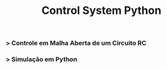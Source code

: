 # <center>Control System Python<center/>

<br/>

### > **Controle em Malha Aberta de um Circuito RC**
### > **Simulação em Python**
